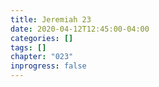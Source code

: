 ```yaml
---
title: Jeremiah 23
date: 2020-04-12T12:45:00-04:00
categories: []
tags: []
chapter: "023"
inprogress: false
---
```


